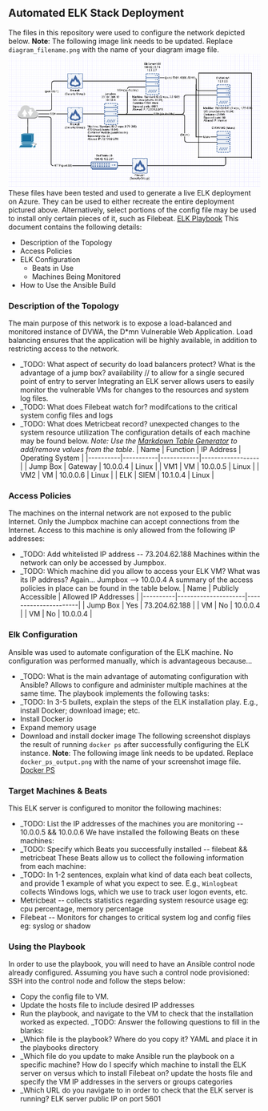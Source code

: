 ## Automated ELK Stack Deployment
The files in this repository were used to configure the network depicted below.
**Note**: The following image link needs to be updated. Replace `diagram_filename.png` with the name of your diagram image file.  
![Network Diagram](https://github.com/grissom35/Cybersecurity/blob/main/Network_Diagram/network_diagram.png)
These files have been tested and used to generate a live ELK deployment on Azure. They can be used to either recreate the entire deployment pictured above. Alternatively, select portions of the config file may be used to install only certain pieces of it, such as Filebeat.
[ELK Playbook](https://github.com/grissom35/Cybersecurity/blob/main/Ansible/Install-elk.yml)
This document contains the following details:
- Description of the Topology
- Access Policies
- ELK Configuration
  - Beats in Use
  - Machines Being Monitored
- How to Use the Ansible Build
### Description of the Topology
The main purpose of this network is to expose a load-balanced and monitored instance of DVWA, the D*mn Vulnerable Web Application.
Load balancing ensures that the application will be highly available, in addition to restricting access to the network.
- _TODO: What aspect of security do load balancers protect? What is the advantage of a jump box? availability // to allow for a single secured point of entry to server
Integrating an ELK server allows users to easily monitor the vulnerable VMs for changes to the resources and system log files.
- _TODO: What does Filebeat watch for? modifcations to the critical system config files and logs
- _TODO: What does Metricbeat record? unexpected changes to the system resource utilization
The configuration details of each machine may be found below.
_Note: Use the [Markdown Table Generator](http://www.tablesgenerator.com/markdown_tables) to add/remove values from the table_.
| Name     | Function  | IP Address | Operating System |
|----------|-----------|------------|------------------|
| Jump Box | Gateway   | 10.0.0.4   | Linux            |
| VM1      |     VM    | 10.0.0.5   | Linux            |
| VM2      |     VM    | 10.0.0.6   | Linux            |
| ELK      |   SIEM    | 10.1.0.4   | Linux            |
### Access Policies
The machines on the internal network are not exposed to the public Internet. 
Only the Jumpbox machine can accept connections from the Internet. Access to this machine is only allowed from the following IP addresses:
- _TODO: Add whitelisted IP address -- 73.204.62.188
Machines within the network can only be accessed by Jumpbox.
- _TODO: Which machine did you allow to access your ELK VM? What was its IP address? Again... Jumpbox --> 10.0.0.4
A summary of the access policies in place can be found in the table below.
| Name     | Publicly Accessible | Allowed IP Addresses |
|----------|---------------------|----------------------|
| Jump Box | Yes                 | 73.204.62.188        |
| VM       | No                  | 10.0.0.4             |
| VM       | No                  | 10.0.0.4             |
### Elk Configuration
Ansible was used to automate configuration of the ELK machine. No configuration was performed manually, which is advantageous because...
- _TODO: What is the main advantage of automating configuration with Ansible? Allows to configure and administer multiple machines at the same time. 
The playbook implements the following tasks:
- _TODO: In 3-5 bullets, explain the steps of the ELK installation play. E.g., install Docker; download image; etc.
- Install Docker.io
- Expand memory usage
- Download and install docker image
The following screenshot displays the result of running `docker ps` after successfully configuring the ELK instance.
**Note**: The following image link needs to be updated. Replace `docker_ps_output.png` with the name of your screenshot image file.  
[Docker PS](https://github.com/grissom35/Cybersecurity/blob/main/Linux/docker_ps.png)
### Target Machines & Beats
This ELK server is configured to monitor the following machines:
- _TODO: List the IP addresses of the machines you are monitoring -- 10.0.0.5 && 10.0.0.6
We have installed the following Beats on these machines:
- _TODO: Specify which Beats you successfully installed -- filebeat && metricbeat
These Beats allow us to collect the following information from each machine:
- _TODO: In 1-2 sentences, explain what kind of data each beat collects, and provide 1 example of what you expect to see. E.g., `Winlogbeat` collects Windows logs, which we use to track user logon events, etc.
- Metricbeat -- collects statistics regarding system resource usage eg: cpu percentage, memory percentage
- Filebeat -- Monitors for changes to critical system log and config files eg: syslog or shadow
### Using the Playbook
In order to use the playbook, you will need to have an Ansible control node already configured. Assuming you have such a control node provisioned: 
SSH into the control node and follow the steps below:
- Copy the config file to VM.
- Update the hosts file to include desired IP addresses
- Run the playbook, and navigate to the VM to check that the installation worked as expected.
_TODO: Answer the following questions to fill in the blanks:
- _Which file is the playbook? Where do you copy it? YAML and place it in the playbooks directory
- _Which file do you update to make Ansible run the playbook on a specific machine? How do I specify which machine to install the ELK server on versus which to install Filebeat on? update the hosts file and specify the VM IP addresses in the servers or groups categories
- _Which URL do you navigate to in order to check that the ELK server is running? ELK server public IP on port 5601
